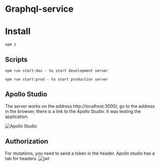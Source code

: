 # Graphql-service

# Install

```
npm i
```

## Scripts

```
npm run start:dev - to start development server

npm run start:prod - to start production server
```

## Apollo Studio

The server works on the address http://localhost:3000/, go to the address in the browser, there is a link to the Apollo Studio. It was testing the application.

![Apollo Studio](https://i.ibb.co/Chn4Frr/Screenshot-2.png)

## Authorization

For mutations, you need to send a token in the header. Apollo studio has a tab for headers.
![jwt](https://i.ibb.co/4Rm3YyS/Screenshot-1.png)
